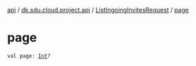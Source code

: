 [api](../../index.md) / [dk.sdu.cloud.project.api](../index.md) / [ListIngoingInvitesRequest](index.md) / [page](./page.md)

# page

`val page: `[`Int`](https://kotlinlang.org/api/latest/jvm/stdlib/kotlin/-int/index.html)`?`